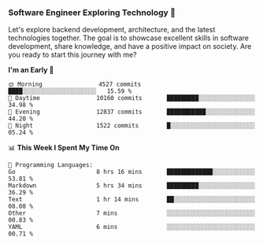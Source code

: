 ### Software Engineer Exploring Technology 🚀 

Let's explore backend development, architecture, and the latest technologies together. The goal is to showcase excellent skills in software development, share knowledge, and have a positive impact on society. Are you ready to start this journey with me?

<!--START_SECTION:waka-->
**I'm an Early 🐤** 

```text
🌞 Morning                4527 commits        ████░░░░░░░░░░░░░░░░░░░░░   15.59 % 
🌆 Daytime                10160 commits       █████████░░░░░░░░░░░░░░░░   34.98 % 
🌃 Evening                12837 commits       ███████████░░░░░░░░░░░░░░   44.20 % 
🌙 Night                  1522 commits        █░░░░░░░░░░░░░░░░░░░░░░░░   05.24 % 
```


📊 **This Week I Spent My Time On** 

```text
💬 Programming Languages: 
Go                       8 hrs 16 mins       █████████████░░░░░░░░░░░░   53.81 % 
Markdown                 5 hrs 34 mins       █████████░░░░░░░░░░░░░░░░   36.29 % 
Text                     1 hr 14 mins        ██░░░░░░░░░░░░░░░░░░░░░░░   08.08 % 
Other                    7 mins              ░░░░░░░░░░░░░░░░░░░░░░░░░   00.83 % 
YAML                     6 mins              ░░░░░░░░░░░░░░░░░░░░░░░░░   00.71 % 
```


<!--END_SECTION:waka-->
